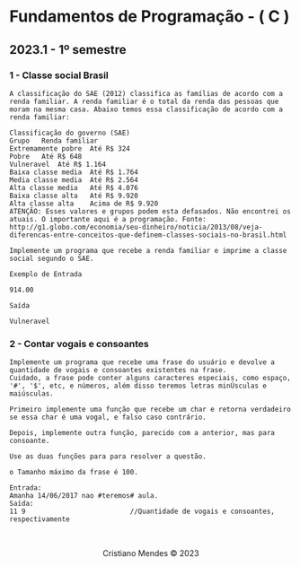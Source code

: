 <main>
        <h1>Fundamentos de Programação - ( C )</h1>
        <h2>2023.1 - 1º semestre</h2>
        <h3> 1 - Classe social Brasil</h3>

    A classificação do SAE (2012) classifica as famílias de acordo com a renda familiar. A renda familiar é o total da renda das pessoas que moram na mesma casa. Abaixo temos essa classificação de acordo com a renda familiar:

    Classificação do governo (SAE)
    Grupo	Renda familiar
    Extremamente pobre	Até R$ 324
    Pobre	Até R$ 648
    Vulneravel	Até R$ 1.164
    Baixa classe media	Até R$ 1.764
    Media classe media	Até R$ 2.564
    Alta classe media	Até R$ 4.076
    Baixa classe alta	Até R$ 9.920
    Alta classe alta	Acima de R$ 9.920
    ATENÇÃO: Esses valores e grupos podem esta defasados. Não encontrei os atuais. O importante aqui é a programação. Fonte: http://g1.globo.com/economia/seu-dinheiro/noticia/2013/08/veja-diferencas-entre-conceitos-que-definem-classes-sociais-no-brasil.html

    Implemente um programa que recebe a renda familiar e imprime a classe social segundo o SAE.

    Exemplo de Entrada

    914.00

    Saída

    Vulneravel
</main>
<div>
    <h3>2 - Contar vogais e consoantes</h3>

    Implemente um programa que recebe uma frase do usuário e devolve a quantidade de vogais e consoantes existentes na frase.
    Cuidado, a frase pode conter alguns caracteres especiais, como espaço, '#', '$', etc, e números, além disso teremos letras minÚsculas e maiúsculas.

    Primeiro implemente uma função que recebe um char e retorna verdadeiro se essa char é uma vogal, e falso caso contrário.

    Depois, implemente outra função, parecido com a anterior, mas para consoante.

    Use as duas funções para para resolver a questão.

    o Tamanho máximo da frase é 100.

    Entrada:
    Amanha 14/06/2017 nao #teremos# aula.
    Saída:
    11 9                          //Quantidade de vogais e consoantes, respectivamente
</div>
    <br>
    <p style="text-align:center">Cristiano Mendes &copy 2023</p>
